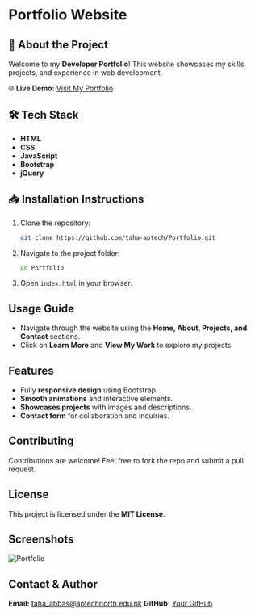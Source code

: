 # Portfolio Website

## 🚀 About the Project
Welcome to my **Developer Portfolio**! This website showcases my skills, projects, and experience in web development.

🌐 **Live Demo:** [Visit My Portfolio](https://taha-aptech.github.io/Portfolio/)

## 🛠 Tech Stack
- **HTML**
- **CSS**
- **JavaScript**
- **Bootstrap**
- **jQuery**

## 📥 Installation Instructions
1. Clone the repository:
   ```bash
   git clone https://github.com/taha-aptech/Portfolio.git
   ```
2. Navigate to the project folder:
   ```bash
   cd Portfolio
   ```
3. Open `index.html` in your browser.

## Usage Guide
- Navigate through the website using the **Home, About, Projects, and Contact** sections.
- Click on **Learn More** and **View My Work** to explore my projects.

## Features
- Fully **responsive design** using Bootstrap.
- **Smooth animations** and interactive elements.
- **Showcases projects** with images and descriptions.
- **Contact form** for collaboration and inquiries.

## Contributing
Contributions are welcome! Feel free to fork the repo and submit a pull request.

##  License
This project is licensed under the **MIT License**.

## Screenshots
![Portfolio](https://github.com/user-attachments/assets/ee8c7563-9799-4089-9ff0-ea6d8bf037ed)

## Contact & Author
**Email:** taha_abbas@aptechnorth.edu.pk
**GitHub:** [Your GitHub](https://github.com/taha-aptech)

